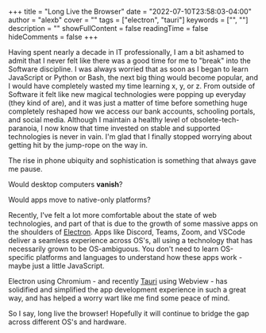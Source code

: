 +++
title = "Long Live the Browser"
date = "2022-07-10T23:58:03-04:00"
author = "alexb"
cover = ""
tags = ["electron", "tauri"]
keywords = ["", ""]
description = ""
showFullContent = false
readingTime = false
hideComments = false
+++

Having spent nearly a decade in IT professionally, I am a bit ashamed to admit that I never felt like there was a good time for me to "break" into the Software discipline.
I was always worried that as soon as I began to learn JavaScript or Python or Bash, the next big thing would become popular, and I would have completely wasted my time learning x, y, or z.
From outside of Software it felt like new magical technologies were popping up everyday (they kind of are), and it was just a matter of time before something huge completely reshaped how we access our bank accounts, schooling portals, and social media.
Although I maintain a healthy level of obsolete-tech-paranoia, I now know that time invested on stable and supported technologies is never in vain.
I'm glad that I finally stopped worrying about getting hit by the jump-rope on the way in.

The rise in phone ubiquity and sophistication is something that always gave me pause.

Would desktop computers **vanish**?

Would apps move to native-only platforms?


Recently, I've felt a lot more comfortable about the state of web technologies, and part of that is due to the growth of some massive apps on the shoulders of [Electron](https://www.electronjs.org). Apps like Discord, Teams, Zoom, and VSCode deliver a seamless experience across OS's, all using a technology that has necessarily grown to be OS-ambiguous. You don't need to learn OS-specific platforms and languages to understand how these apps work - maybe just a little JavaScript.

Electron using Chromium - and recently [Tauri](https://tauri.app) using Webview - has solidified and simplified the app development experience in such a great way, and has helped a worry wart like me find some peace of mind.

So I say, long live the browser!
Hopefully it will continue to bridge the gap across different OS's and hardware.
